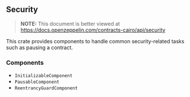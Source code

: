 ## Security

> **NOTE:** This document is better viewed at https://docs.openzeppelin.com/contracts-cairo/api/security

This crate provides components to handle common security-related tasks such as pausing a contract.

### Components

- `InitializableComponent`
- `PausableComponent`
- `ReentrancyGuardComponent`
